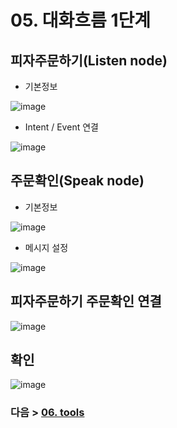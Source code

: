 # 05. 대화흐름 1단계
## 피자주문하기(Listen node)
- 기본정보

![image](https://user-images.githubusercontent.com/24771449/67614050-c290ec00-f7f0-11e9-8f22-560fdfed0f08.png)

- Intent / Event 연결

![image](https://user-images.githubusercontent.com/24771449/67614060-e6ecc880-f7f0-11e9-9c06-f60cfb0dfddd.png)

## 주문확인(Speak node)
- 기본정보

![image](https://user-images.githubusercontent.com/24771449/67614062-008e1000-f7f1-11e9-97a3-1df543947dff.png)

- 메시지 설정

![image](https://user-images.githubusercontent.com/24771449/67614071-169bd080-f7f1-11e9-896a-3789e1e469db.png)

## 피자주문하기 주문확인 연결

![image](https://user-images.githubusercontent.com/24771449/67614081-34693580-f7f1-11e9-8346-dd786f95cd1f.png)

## 확인

![image](https://user-images.githubusercontent.com/24771449/67614112-beb19980-f7f1-11e9-9a9c-8662dad2e281.png)

### 다음 > [06. tools](06.%20tools.md)
